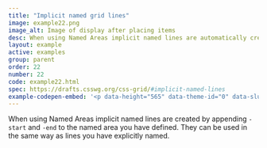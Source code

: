 ```yaml
---
title: "Implicit named grid lines"
image: example22.png
image_alt: Image of display after placing items
desc: When using Named Areas implicit named lines are automatically created.
layout: example
active: examples
group: parent
order: 22
number: 22
code: example22.html 
spec: https://drafts.csswg.org/css-grid/#implicit-named-lines
example-codepen-embed: '<p data-height="565" data-theme-id="0" data-slug-hash="LVwEBM" data-default-tab="result" data-user="rachelandrew" class="codepen">See the Pen <a href="http://codepen.io/rachelandrew/pen/LVwEBM/">Grid by Example 22: Implicit named grid lines</a> by rachelandrew (<a href="http://codepen.io/rachelandrew">@rachelandrew</a>) on <a href="http://codepen.io">CodePen</a>.</p>'
---
```


When using Named Areas implicit named lines are created by appending `-start` and `-end` to the named area you have defined. They can be used in the same way as lines you have explicitly named.
